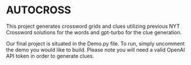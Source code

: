 # AUTOCROSS

This project generates crossword grids and clues utilizing previous NYT Crossword solutions for the words and gpt-turbo for the clue generation.

Our final project is situated in the Demo.py file. To run, simply uncomment the demo you would like to build. Please note you will need a valid OpenAI API token in order to generate clues.
